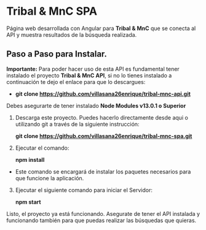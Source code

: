 # Tribal & MnC SPA

Página web desarrollada con Angular para **Tribal & MnC** que se conecta al API y muestra resultados de la búsqueda realizada. 

## Paso a Paso para Instalar.
**Importante:** Para poder hacer uso de esta API es fundamental tener instalado el proyecto **Tribal & MnC API**, si no lo tienes instalado a continuación te dejo el enlace para que lo descargues:

* **git clone https://github.com/villasana26enrique/tribal-mnc-api.git**

Debes asegurarte de tener instalado **Node Modules v13.0.1 o Superior**

1. Descarga este proyecto. Puedes hacerlo directamente desde aqui o utilizando git a través de la siguiente instrucción:

    **git clone https://github.com/villasana26enrique/tribal-mnc-spa.git**

2. Ejecutar el comando: 

    **npm install**
    
 - Este comando se encargará de instalar los paquetes necesarios para que funcione la aplicación.

3. Ejecutar el siguiente comando para iniciar el Servidor:

    **npm start**
    
Listo, el proyecto ya está funcionando. Asegurate de tener el API instalada y funcionando también para que puedas realizar las búsquedas que quieras.



